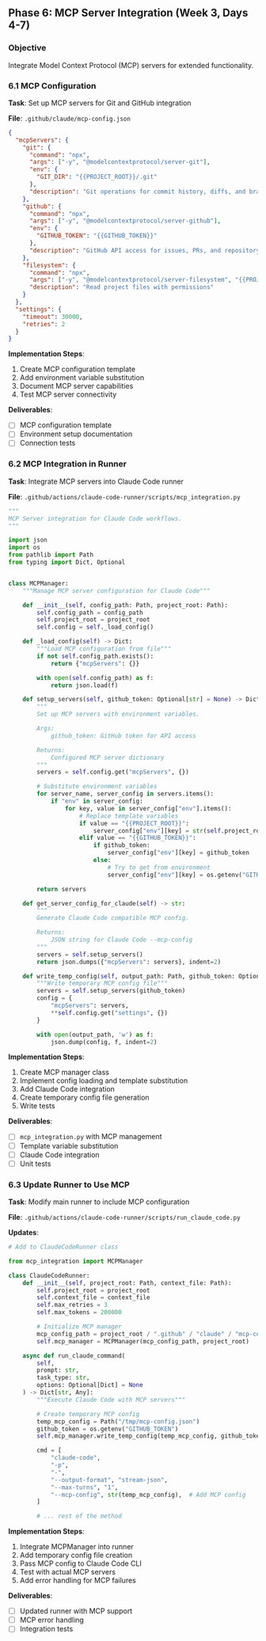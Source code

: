 ## Phase 6: MCP Server Integration (Week 3, Days 4-7)

### Objective
Integrate Model Context Protocol (MCP) servers for extended functionality.

### 6.1 MCP Configuration

**Task**: Set up MCP servers for Git and GitHub integration

**File**: `.github/claude/mcp-config.json`

```json
{
  "mcpServers": {
    "git": {
      "command": "npx",
      "args": ["-y", "@modelcontextprotocol/server-git"],
      "env": {
        "GIT_DIR": "{{PROJECT_ROOT}}/.git"
      },
      "description": "Git operations for commit history, diffs, and branch management"
    },
    "github": {
      "command": "npx",
      "args": ["-y", "@modelcontextprotocol/server-github"],
      "env": {
        "GITHUB_TOKEN": "{{GITHUB_TOKEN}}"
      },
      "description": "GitHub API access for issues, PRs, and repository data"
    },
    "filesystem": {
      "command": "npx",
      "args": ["-y", "@modelcontextprotocol/server-filesystem", "{{PROJECT_ROOT}}"],
      "description": "Read project files with permissions"
    }
  },
  "settings": {
    "timeout": 30000,
    "retries": 2
  }
}
```

**Implementation Steps**:
1. Create MCP configuration template
2. Add environment variable substitution
3. Document MCP server capabilities
4. Test MCP server connectivity

**Deliverables**:
- [ ] MCP configuration template
- [ ] Environment setup documentation
- [ ] Connection tests

### 6.2 MCP Integration in Runner

**Task**: Integrate MCP servers into Claude Code runner

**File**: `.github/actions/claude-code-runner/scripts/mcp_integration.py`

```python
"""
MCP Server integration for Claude Code workflows.
"""

import json
import os
from pathlib import Path
from typing import Dict, Optional


class MCPManager:
    """Manage MCP server configuration for Claude Code"""

    def __init__(self, config_path: Path, project_root: Path):
        self.config_path = config_path
        self.project_root = project_root
        self.config = self._load_config()

    def _load_config(self) -> Dict:
        """Load MCP configuration from file"""
        if not self.config_path.exists():
            return {"mcpServers": {}}

        with open(self.config_path) as f:
            return json.load(f)

    def setup_servers(self, github_token: Optional[str] = None) -> Dict:
        """
        Set up MCP servers with environment variables.

        Args:
            github_token: GitHub token for API access

        Returns:
            Configured MCP server dictionary
        """
        servers = self.config.get("mcpServers", {})

        # Substitute environment variables
        for server_name, server_config in servers.items():
            if "env" in server_config:
                for key, value in server_config["env"].items():
                    # Replace template variables
                    if value == "{{PROJECT_ROOT}}":
                        server_config["env"][key] = str(self.project_root)
                    elif value == "{{GITHUB_TOKEN}}":
                        if github_token:
                            server_config["env"][key] = github_token
                        else:
                            # Try to get from environment
                            server_config["env"][key] = os.getenv("GITHUB_TOKEN", "")

        return servers

    def get_server_config_for_claude(self) -> str:
        """
        Generate Claude Code compatible MCP config.

        Returns:
            JSON string for Claude Code --mcp-config
        """
        servers = self.setup_servers()
        return json.dumps({"mcpServers": servers}, indent=2)

    def write_temp_config(self, output_path: Path, github_token: Optional[str] = None):
        """Write temporary MCP config file"""
        servers = self.setup_servers(github_token)
        config = {
            "mcpServers": servers,
            **self.config.get("settings", {})
        }

        with open(output_path, 'w') as f:
            json.dump(config, f, indent=2)
```

**Implementation Steps**:
1. Create MCP manager class
2. Implement config loading and template substitution
3. Add Claude Code integration
4. Create temporary config file generation
5. Write tests

**Deliverables**:
- [ ] `mcp_integration.py` with MCP management
- [ ] Template variable substitution
- [ ] Claude Code integration
- [ ] Unit tests

### 6.3 Update Runner to Use MCP

**Task**: Modify main runner to include MCP configuration

**File**: `.github/actions/claude-code-runner/scripts/run_claude_code.py`

**Updates**:
```python
# Add to ClaudeCodeRunner class

from mcp_integration import MCPManager

class ClaudeCodeRunner:
    def __init__(self, project_root: Path, context_file: Path):
        self.project_root = project_root
        self.context_file = context_file
        self.max_retries = 3
        self.max_tokens = 200000

        # Initialize MCP manager
        mcp_config_path = project_root / ".github" / "claude" / "mcp-config.json"
        self.mcp_manager = MCPManager(mcp_config_path, project_root)

    async def run_claude_command(
        self,
        prompt: str,
        task_type: str,
        options: Optional[Dict] = None
    ) -> Dict[str, Any]:
        """Execute Claude Code with MCP servers"""

        # Create temporary MCP config
        temp_mcp_config = Path("/tmp/mcp-config.json")
        github_token = os.getenv("GITHUB_TOKEN")
        self.mcp_manager.write_temp_config(temp_mcp_config, github_token)

        cmd = [
            "claude-code",
            "-p",
            "-",
            "--output-format", "stream-json",
            "--max-turns", "1",
            "--mcp-config", str(temp_mcp_config),  # Add MCP config
        ]

        # ... rest of the method
```

**Implementation Steps**:
1. Integrate MCPManager into runner
2. Add temporary config file creation
3. Pass MCP config to Claude Code CLI
4. Test with actual MCP servers
5. Add error handling for MCP failures

**Deliverables**:
- [ ] Updated runner with MCP support
- [ ] MCP error handling
- [ ] Integration tests
